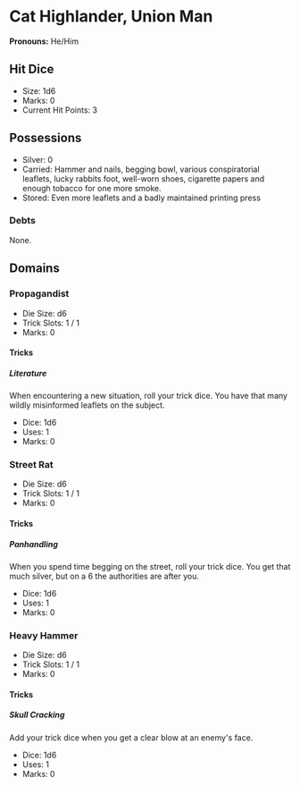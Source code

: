 # Cat Highlander, Union Man

**Pronouns:** He/Him

## Hit Dice

- Size: 1d6
- Marks: 0
- Current Hit Points: 3

## Possessions

- Silver: 0
- Carried: Hammer and nails, begging bowl, various conspiratorial leaflets, lucky rabbits foot, well-worn shoes, cigarette papers and enough tobacco for one more smoke.
- Stored: Even more leaflets and a badly maintained printing press

### Debts

None.

## Domains

### Propagandist

- Die Size: d6
- Trick Slots: 1 / 1
- Marks: 0

#### Tricks

##### Literature

When encountering a new situation, roll your trick dice. You have that many wildly misinformed leaflets on the subject.

- Dice: 1d6
- Uses: 1
- Marks: 0

### Street Rat

- Die Size: d6
- Trick Slots: 1 / 1
- Marks: 0

#### Tricks

##### Panhandling

When you spend time begging on the street, roll your trick dice. You get that much silver, but on a 6 the authorities are after you.

- Dice: 1d6
- Uses: 1
- Marks: 0

### Heavy Hammer

- Die Size: d6
- Trick Slots: 1 / 1
- Marks: 0

#### Tricks

##### Skull Cracking

Add your trick dice when you get a clear blow at an enemy's face.

- Dice: 1d6
- Uses: 1
- Marks: 0
